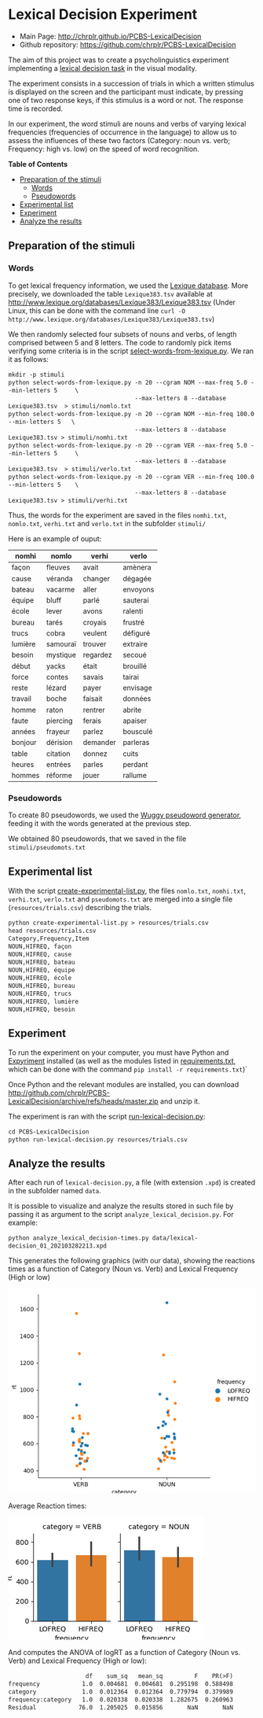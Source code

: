 Lexical Decision Experiment
===========================

- Main Page:  <http://chrplr.github.io/PCBS-LexicalDecision>
- Github repository: <https://github.com/chrplr/PCBS-LexicalDecision>

The aim of this project was to create a psycholinguistics experiment implementing a [lexical decision task](https://en.wikipedia.org/wiki/Lexical_decision_task) in the visual modality. 

The experiment consists in a succession of trials in which a written stimulus is displayed on the screen and the participant must indicate, by pressing one of two response keys, if this stimulus is a word or not. The response time is recorded. 

In our experiment, the word stimuli are nouns and verbs of varying lexical frequencies (frequencies of occurrence in the language) to allow us to assess the influences of these two factors (Category: noun vs. verb; Frequency: high vs. low) on the speed of word recognition.

<!-- markdown-toc start - Don't edit this section. Run M-x markdown-toc-refresh-toc -->
**Table of Contents**

- [Preparation of the stimuli](#preparation-of-the-stimuli)
    * [Words](#words)
    * [Pseudowords](#pseudowords)
- [Experimental list](#experimental-list)
- [Experiment](#experiment)
- [Analyze the results](#analyze-the-results)

<!-- markdown-toc end -->


## Preparation of the stimuli

### Words

To get lexical frequency information, we used the [Lexique database](http://www.lexique.org). More precisely, we downloaded the table `Lexique383.tsv` available at <http://www.lexique.org/databases/Lexique383/Lexique383.tsv> (Under Linux, this can be done with the command line `curl -O http://www.lexique.org/databases/Lexique383/Lexique383.tsv`)

We then randomly selected four subsets of nouns and verbs, of length comprised between 5 and 8 letters. 
The code to randomly pick items verifying some criteria is in the script [select-words-from-lexique.py](https://github.com/chrplr/PCBS-LexicalDecision/blob/master/select-words-from-lexique.py). We ran it as follows:

    mkdir -p stimuli
    python select-words-from-lexique.py -n 20 --cgram NOM --max-freq 5.0 --min-letters 5     \
                                        --max-letters 8 --database Lexique383.tsv  > stimuli/nomlo.txt
    python select-words-from-lexique.py -n 20 --cgram NOM --min-freq 100.0 --min-letters 5   \
                                        --max-letters 8 --database Lexique383.tsv > stimuli/nomhi.txt
    python select-words-from-lexique.py -n 20 --cgram VER --max-freq 5.0 --min-letters 5     \
                                        --max-letters 8 --database Lexique383.tsv  > stimuli/verlo.txt
    python select-words-from-lexique.py -n 20 --cgram VER --min-freq 100.0 --min-letters 5    \
                                        --max-letters 8 --database Lexique383.tsv > stimuli/verhi.txt



Thus, the words for the experiment are saved in the files `nomhi.txt`,  `nomlo.txt`,  `verhi.txt` and `verlo.txt` in the subfolder `stimuli/` 

Here is an example of ouput:

nomhi    | nomlo       |verhi        | verlo 
-------- | ----------- | ----------- | ------------
façon    |    fleuves  |  avait      |  amènera  
cause   |    véranda   |  changer |  dégagée   
bateau   |   vacarme   |  aller   |    envoyons  
équipe   |   bluff   |    parlé   |    sauterai  
école   |    lever   |    avons   |    ralenti   
bureau   |   tarés   |    croyais   |  frustré   
trucs   |    cobra   |    veulent   |  défiguré  
lumière   |  samouraï   | trouver   |  extraire  
besoin   |   mystique   | regardez   | secoué    
début   |    yacks   |    était   |    brouillé  
force   |    contes   |   savais   |   tairai    
reste   |    lézard   |   payer   |    envisage  
travail   |  boche   |    faisait   |  données   
homme   |    raton   |    rentrer   |  abrite    
faute   |    piercing   | ferais   |   apaiser   
années   |   frayeur   |  parlez   |   bousculé  
bonjour   |  dérision   | demander   | parleras  
table   |    citation   | donnez   |   cuits     
heures   |   entrées   |  parles   |   perdant   
hommes   |   réforme   |  jouer   |    rallume   


### Pseudowords

To create 80 pseudowords, we used the [Wuggy pseudoword generator](http://crr.ugent.be/programs-data/wuggy), feeding it with the words generated at the previous step.

We obtained 80 pseudowords, that we saved in the file `stimuli/pseudomots.txt`

## Experimental list

With the script [create-experimental-list.py](https://github.com/chrplr/PCBS-LexicalDecision/blob/master/create-experimental-list.py), the files `nomlo.txt`, `nomhi.txt`, `verhi.txt`, `verlo.txt` and `pseudomots.txt` are merged into a single file (`resources/trials.csv`) describing the trials.


    python create-experimental-list.py > resources/trials.csv
    head resources/trials.csv
    Category,Frequency,Item
    NOUN,HIFREQ, façon
    NOUN,HIFREQ, cause
    NOUN,HIFREQ, bateau
    NOUN,HIFREQ, équipe
    NOUN,HIFREQ, école
    NOUN,HIFREQ, bureau
    NOUN,HIFREQ, trucs
    NOUN,HIFREQ, lumière
    NOUN,HIFREQ, besoin


## Experiment

To run the experiment on your computer, you must have Python and [Expyriment](http://expyriment.org) installed (as well as the modules listed in [requirements.txt](https://github.com/chrplr/PCBS-LexicalDecision/blob/master/requirement.txt), which can be done with the command `pip install -r requirements.txt`)`

Once Python and the relevant modules are installed, you can download <http://github.com/chrplr/PCBS-LexicalDecision/archive/refs/heads/master.zip> and unzip it. 

The experiment is ran with the script [run-lexical-decision.py](https://github.com/chrplr/PCBS-LexicalDecision/blob/master/lexical-decision.py):

    cd PCBS-LexicalDecision
    python run-lexical-decision.py resources/trials.csv
      

## Analyze the results

After each run of `lexical-decision.py`, a file (with extension `.xpd`) is created in the subfolder named `data`. 

It is possible to visualize and analyze the results stored in such file by passing it as argument to the script `analyze_lexical_decision.py`. For example:

    python analyze_lexical_decision-times.py data/lexical-decision_01_202103282213.xpd

This generates  the following graphics (with our data), showing the reactions times as a function of Category (Noun vs. Verb) and Lexical Frequency (High or low)

![](figures/Figure_1.png)


Average Reaction times:

![](figures/Figure_2.png)

And computes the ANOVA of logRT as a function of Category (Noun vs. Verb) and Lexical Frequency (High or low):

```
                      df    sum_sq   mean_sq         F    PR(>F)
frequency            1.0  0.004681  0.004681  0.295198  0.588498
category             1.0  0.012364  0.012364  0.779794  0.379989
frequency:category   1.0  0.020338  0.020338  1.282675  0.260963
Residual            76.0  1.205025  0.015856       NaN       NaN
```
